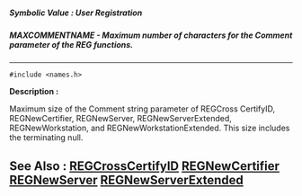 ##### Symbolic Value : User Registration
##### MAXCOMMENTNAME - Maximum number of characters for the Comment parameter of the REG functions.
---
```
#include <names.h>
```
**Description :**

Maximum size of the Comment string parameter of REGCross CertifyID, 
REGNewCertifier, REGNewServer, REGNewServerExtended, REGNewWorkstation, and 
REGNewWorkstationExtended.  This size includes the terminating null.

**See Also :**
[REGCrossCertifyID](/reference/Func/REGCrossCertifyID)
[REGNewCertifier](/reference/Func/REGNewCertifier)
[REGNewServer](/reference/Func/REGNewServer)
[REGNewServerExtended](/reference/Func/REGNewServerExtended)
---
